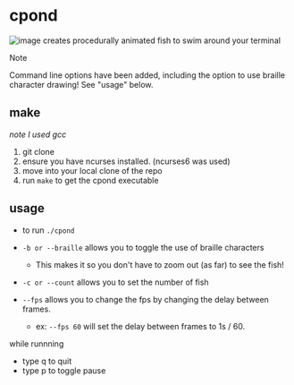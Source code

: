 # cpond
![image](https://github.com/user-attachments/assets/a8dddebd-af3d-4e20-a346-9742b1322300)
creates procedurally animated fish to swim around your terminal

> [!NOTE]
> Command line options have been added, including the option to use braille character drawing!
> See "usage" below.

## make

_note I used gcc_

1. git clone
2. ensure you have ncurses installed. (ncurses6 was used)
3. move into your local clone of the repo
4. run `make` to get the cpond executable

## usage
- to run `./cpond`

- `-b or --braille` allows you to toggle the use of braille characters
    - This makes it so you don't have to zoom out (as far) to see the fish!
- `-c or --count` allows you to set the number of fish
- `--fps` allows you to change the fps by changing the delay between frames.
    - ex: `--fps 60` will set the delay between frames to 1s / 60.

while runnning

- type q to quit
- type p to toggle pause
